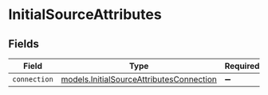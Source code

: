 # InitialSourceAttributes


## Fields

| Field                                                                                      | Type                                                                                       | Required                                                                                   | Description                                                                                |
| ------------------------------------------------------------------------------------------ | ------------------------------------------------------------------------------------------ | ------------------------------------------------------------------------------------------ | ------------------------------------------------------------------------------------------ |
| `connection`                                                                               | [models.InitialSourceAttributesConnection](../models/initialsourceattributesconnection.md) | :heavy_minus_sign:                                                                         | N/A                                                                                        |